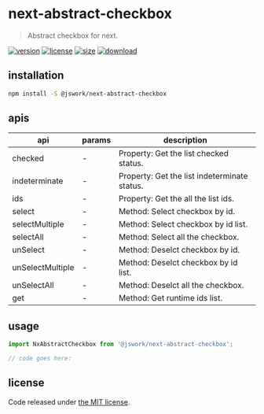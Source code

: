 # next-abstract-checkbox
> Abstract checkbox for next.

[![version][version-image]][version-url]
[![license][license-image]][license-url]
[![size][size-image]][size-url]
[![download][download-image]][download-url]

## installation
```bash
npm install -S @jswork/next-abstract-checkbox
```

## apis
| api              | params | description                                  |
| ---------------- | ------ | -------------------------------------------- |
| checked          | -      | Property: Get the list checked status.       |
| indeterminate    | -      | Property: Get the list indeterminate status. |
| ids              | -      | Property: Get the all the list ids.          |
| select           | -      | Method: Select checkbox by id.               |
| selectMultiple   | -      | Method: Select checkbox by id list.          |
| selectAll        | -      | Method: Select all the checkbox.             |
| unSelect         | -      | Method: Deselct checkbox by id.              |
| unSelectMultiple | -      | Method: Deselct checkbox by id list.         |
| unSelectAll      | -      | Method: Deselct all the checkbox.            |
| get              | -      | Method: Get runtime ids list.                |

## usage
```js
import NxAbstractCheckbox from '@jswork/next-abstract-checkbox';

// code goes here:
```

## license
Code released under [the MIT license](https://github.com/afeiship/next-abstract-checkbox/blob/master/LICENSE.txt).

[version-image]: https://img.shields.io/npm/v/@jswork/next-abstract-checkbox
[version-url]: https://npmjs.org/package/@jswork/next-abstract-checkbox

[license-image]: https://img.shields.io/npm/l/@jswork/next-abstract-checkbox
[license-url]: https://github.com/afeiship/next-abstract-checkbox/blob/master/LICENSE.txt

[size-image]: https://img.shields.io/bundlephobia/minzip/@jswork/next-abstract-checkbox
[size-url]: https://github.com/afeiship/next-abstract-checkbox/blob/master/dist/next-abstract-checkbox.min.js

[download-image]: https://img.shields.io/npm/dm/@jswork/next-abstract-checkbox
[download-url]: https://www.npmjs.com/package/@jswork/next-abstract-checkbox
